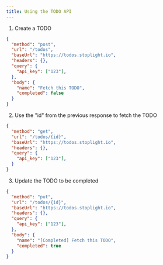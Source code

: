 ```yaml
---
title: Using the TODO API
---
```


1. Create a TODO

```json http
{
  "method": "post",
  "url": "/todos",
  "baseUrl": "https://todos.stoplight.io",
  "headers": {},
  "query": {
    "api_key": ["123"],
  },
  "body": {
    "name": "Fetch this TODO",
    "completed": false
  }
}
```

2. Use the "id" from the previous response to fetch the TODO


```json http
{
  "method": "get",
  "url": "/todos/{id}",
  "baseUrl": "https://todos.stoplight.io",
  "headers": {},
  "query": {
    "api_key": ["123"],
  }
}
```

3. Update the TODO to be completed

```json http
{
  "method": "put",
  "url": "/todos/{id}",
  "baseUrl": "https://todos.stoplight.io",
  "headers": {},
  "query": {
    "api_key": ["123"],
  },
  "body": {
    "name": "[Completed] Fetch this TODO",
    "completed": true
  }
}
```